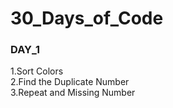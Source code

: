 # 30_Days_of_Code

### DAY_1
1.Sort Colors <br>
2.Find the Duplicate Number <br>
3.Repeat and Missing Number <br>
